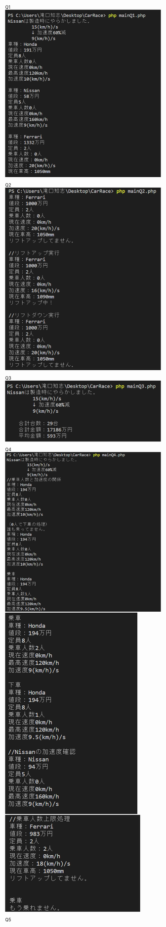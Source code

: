 
Q1  
![](/result_src/Q1/Q1.png)  
  
Q2  
![](/result_src/Q2/Q2.png)  
  
Q3  
![](/result_src/Q3/Q3.png)  
  
Q4  
![](/result_src/Q4/Q4-1.png)  
![](/result_src/Q4/Q4-2.png)  
![](/result_src/Q4/Q4-3.png)  
  
Q5